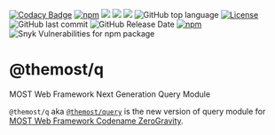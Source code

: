 [![Codacy Badge](https://api.codacy.com/project/badge/Grade/4f2ef8318abf46a895da72a50fa2baa6)](https://app.codacy.com/gh/themost-framework/q?utm_source=github.com&utm_medium=referral&utm_content=themost-framework/q&utm_campaign=Badge_Grade)
[![npm](https://img.shields.io/npm/v/@themost%2Fq.svg)](https://www.npmjs.com/package/@themost%2Fq)
![](https://github.com/themost-framework/q/workflows/test/badge.svg) 
![](https://img.shields.io/david/dev/themost-framework/q) ![](https://img.shields.io/david/peer/themost-framework/q)
![GitHub top language](https://img.shields.io/github/languages/top/themost-framework/q)
[![License](https://img.shields.io/npm/l/@themost/q.svg)](/LICENSE)
![GitHub last commit](https://img.shields.io/github/last-commit/themost-framework/q)
![GitHub Release Date](https://img.shields.io/github/release-date/themost-framework/q)
[![npm](https://img.shields.io/npm/dw/@themost/q)](https://www.npmjs.com/package/@themost%2Fq)
![Snyk Vulnerabilities for npm package](https://img.shields.io/snyk/vulnerabilities/npm/@themost/q)

# @themost/q
MOST Web Framework Next Generation Query Module

`@themost/q` aka [`@themost/query`](https://github.com/themost-framework/themost-query.git) is the new version of query module for [MOST Web Framework Codename ZeroGravity](https://github.com/themost-framework/themost.git).
